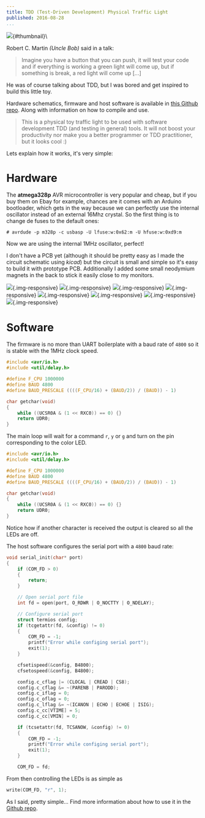 ```yaml
---
title: TDD (Test-Driven Development) Physical Traffic Light
published: 2016-08-28
...
```


![](/img/tddlight/thumbnail.jpg){#thumbnail}\

Robert C. Martin *(Uncle Bob)* said in a talk:

> Imagine you have a button that you can push, it will test your code and if
> everything is working a green light will come up, but if something is break, a
> red light will come up [...]

He was of course talking about TDD, but I was bored and get inspired to build
this little toy.

Hardware schematics, firmware and host software is available in [this Github
repo](https://github.com/alx741/tdd_traffic-light). Along with information on
how to compile and use.

> This is a physical toy traffic light to be used with software development TDD
> (and testing in general) tools. It will not boost your productivity nor make
> you a better programmer or TDD practitioner, but it looks cool :)

Lets explain how it works, it's very simple:


# Hardware

The **atmega328p** AVR microcontroller is very popular and cheap, but if you buy
them on Ebay for example, chances are it comes with an Arduino bootloader, which
gets in the way because we can perfectly use the internal oscillator instead of
an external 16Mhz crystal. So the first thing is to change de fuses to the
default ones:

<!--more-->

```shell
# avrdude -p m328p -c usbasp -U lfuse:w:0x62:m -U hfuse:w:0xd9:m
```

Now we are using the internal 1MHz oscillator, perfect!

I don't have a PCB yet (although it should be pretty easy as I made the circuit
schematic using *kicad*) but the circuit is small and simple so it's easy to
build it with prototype PCB. Additionally I added some small neodymium magnets
in the back to stick it easily close to my monitors.

![](/img/tddlight/img1.jpg){.img-responsive}
![](/img/tddlight/img2.jpg){.img-responsive}
![](/img/tddlight/img3.jpg){.img-responsive}
![](/img/tddlight/img4.jpg){.img-responsive}
![](/img/tddlight/img5.jpg){.img-responsive}
![](/img/tddlight/img6.jpg){.img-responsive}
![](/img/tddlight/img7.jpg){.img-responsive}
![](/img/tddlight/img8.jpg){.img-responsive}


# Software

The firmware is no more than UART boilerplate with a baud rate of `4800` so it
is stable with the 1MHz clock speed.

``` C
#include <avr/io.h>
#include <util/delay.h>

#define F_CPU 1000000
#define BAUD 4800
#define BAUD_PRESCALE ((((F_CPU/16) + (BAUD/2)) / (BAUD)) - 1)

char getchar(void)
{
    while ((UCSR0A & (1 << RXC0)) == 0) {}
    return UDR0;
}
```

The main loop will wait for a command `r`, `y` or `g` and turn on the pin
corresponding to the color LED.

``` C
#include <avr/io.h>
#include <util/delay.h>

#define F_CPU 1000000
#define BAUD 4800
#define BAUD_PRESCALE ((((F_CPU/16) + (BAUD/2)) / (BAUD)) - 1)

char getchar(void)
{
    while ((UCSR0A & (1 << RXC0)) == 0) {}
    return UDR0;
}
```

Notice how if another character is received the output is cleared so all the
LEDs are off.

The host software configures the serial port with a `4800` baud rate:

``` C
void serial_init(char* port)
{
    if (COM_FD > 0)
    {
        return;
    }

    // Open serial port file
    int fd = open(port, O_RDWR | O_NOCTTY | O_NDELAY);

    // Configure serial port
    struct termios config;
    if (tcgetattr(fd, &config) != 0)
    {
        COM_FD = -1;
        printf("Error while configing serial port");
        exit(1);
    }

    cfsetispeed(&config, B4800);
    cfsetospeed(&config, B4800);

    config.c_cflag |= (CLOCAL | CREAD | CS8);
    config.c_cflag &= ~(PARENB | PARODD);
    config.c_iflag = 0;
    config.c_oflag = 0;
    config.c_lflag &= ~(ICANON | ECHO | ECHOE | ISIG);
    config.c_cc[VTIME] = 5;
    config.c_cc[VMIN] = 0;

    if (tcsetattr(fd, TCSANOW, &config) != 0)
    {
        COM_FD = -1;
        printf("Error while configing serial port");
        exit(1);
    }

    COM_FD = fd;

```

From then controlling the LEDs is as simple as

``` C
write(COM_FD, "r", 1);
```

As I said, pretty simple... Find more information about how to use it in the
[Github repo](https://github.com/alx741/tdd_traffic-light).
